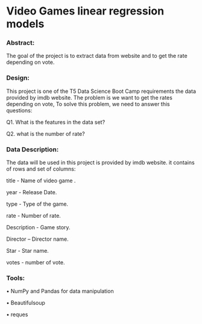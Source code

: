 
# Video Games linear regression models

### Abstract:
The goal of the project is to extract data from website and to get the rate depending on vote.

### Design:
This project is one of the T5 Data Science Boot Camp requirements the data provided by imdb website. The problem is we want to get the rates depending on vote, To solve this problem, we need to answer this questions:

Q1. What is the features in the data set?

Q2. what is the number of rate?

### Data Description:
The data will be used in this project is provided by imdb website.  it contains of rows and set of columns:

title - Name of video game .

year - Release Date.

type  - Type of the game.

rate - Number of rate.

Description - Game story.

Director – Director name.

Star - Star name.

votes - number of vote.

### Tools:

•	NumPy and Pandas for data manipulation

•	Beautifulsoup

•	reques


